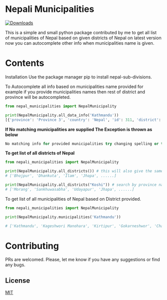 # Nepali Municipalities
[![Downloads](https://static.pepy.tech/personalized-badge/nepal-sub-divisions?period=total&units=international_system&left_color=black&right_color=yellowgreen&left_text=Downloads)](https://pepy.tech/project/nepal-sub-divisions)


This is a simple and small python package contributed by me to get all list of municipalities of Nepal based on given districts of Nepal on latest version now you can autocomplete other info when municipalities name is given.

# Contents
Installation
Use the package manager pip to install nepal-sub-divisions.


To Autocomplete all info based on municipalities name provided
for example if you provide municipalities names then rest of district and province will be autocompleted.

```python
from nepal_municipalities import NepalMunicipality

print(NepalMunicipality.all_data_info('Kathmandu'))
[{'province': 'Province 3', 'country': 'Nepal', 'id': 311, 'district': 'Kathmandu', 'name': 'Kathmandu'}]
```

**If No matching municipalities are supplied The Exception is thrown as below**
``` python
No matching info for provided municipalities try changing spelling or try another name.
```



**To get list of all districts of Nepal**

```python
from nepali_municipalities import NepalMunicipality

print(NepalMunicipality.all_districts()) # this will also give the same result
# ['Bhojpur', 'Dhankuta', 'Ilam', 'Jhapa', ......]

print(NepalMunicipality.all_districts("Koshi")) # search by province name
# ['Morang', 'Sankhuwasabha', 'Udayapur', 'Jhapa', ......]

```

To get list of all municipalities of Nepal based on District provided.

```python
from nepali_municipalities import NepalMunicipality

print(NepalMunicipality.municipalities('Kathmandu'))

# ['Kathmandu', 'Kageshwori Manohara', 'Kirtipur', 'Gokarneshwor', 'Chandragiri', 'Tokha', 'Tarkeshwor', 'Dakchinkali', 'Nagarjun', 'Budhanilkantha', 'Shankharapur']

```


# Contributing
PRs are welcomed. Please, let me know if you have any suggestions or find any bugs.


## License
[MIT](https://choosealicense.com/licenses/mit/)
